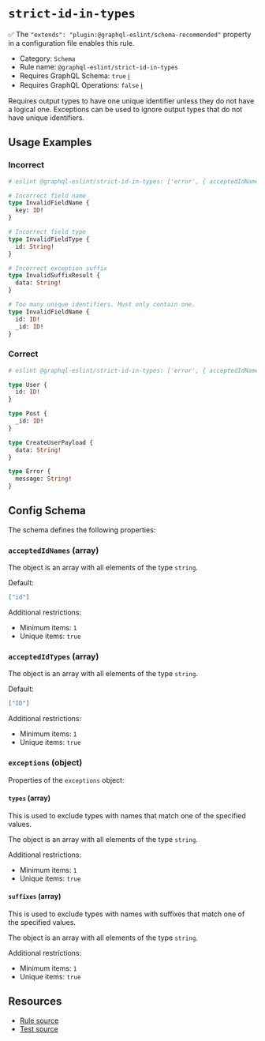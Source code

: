 # `strict-id-in-types`

✅ The `"extends": "plugin:@graphql-eslint/schema-recommended"` property in a configuration file
enables this rule.

- Category: `Schema`
- Rule name: `@graphql-eslint/strict-id-in-types`
- Requires GraphQL Schema: `true` [ℹ️](../../README.md#extended-linting-rules-with-graphql-schema)
- Requires GraphQL Operations: `false`
  [ℹ️](../../README.md#extended-linting-rules-with-siblings-operations)

Requires output types to have one unique identifier unless they do not have a logical one.
Exceptions can be used to ignore output types that do not have unique identifiers.

## Usage Examples

### Incorrect

```graphql
# eslint @graphql-eslint/strict-id-in-types: ['error', { acceptedIdNames: ['id', '_id'], acceptedIdTypes: ['ID'], exceptions: { suffixes: ['Payload'] } }]

# Incorrect field name
type InvalidFieldName {
  key: ID!
}

# Incorrect field type
type InvalidFieldType {
  id: String!
}

# Incorrect exception suffix
type InvalidSuffixResult {
  data: String!
}

# Too many unique identifiers. Must only contain one.
type InvalidFieldName {
  id: ID!
  _id: ID!
}
```

### Correct

```graphql
# eslint @graphql-eslint/strict-id-in-types: ['error', { acceptedIdNames: ['id', '_id'], acceptedIdTypes: ['ID'], exceptions: { types: ['Error'], suffixes: ['Payload'] } }]

type User {
  id: ID!
}

type Post {
  _id: ID!
}

type CreateUserPayload {
  data: String!
}

type Error {
  message: String!
}
```

## Config Schema

The schema defines the following properties:

### `acceptedIdNames` (array)

The object is an array with all elements of the type `string`.

Default:

```json
["id"]
```

Additional restrictions:

- Minimum items: `1`
- Unique items: `true`

### `acceptedIdTypes` (array)

The object is an array with all elements of the type `string`.

Default:

```json
["ID"]
```

Additional restrictions:

- Minimum items: `1`
- Unique items: `true`

### `exceptions` (object)

Properties of the `exceptions` object:

#### `types` (array)

This is used to exclude types with names that match one of the specified values.

The object is an array with all elements of the type `string`.

Additional restrictions:

- Minimum items: `1`
- Unique items: `true`

#### `suffixes` (array)

This is used to exclude types with names with suffixes that match one of the specified values.

The object is an array with all elements of the type `string`.

Additional restrictions:

- Minimum items: `1`
- Unique items: `true`

## Resources

- [Rule source](https://github.com/B2o5T/graphql-eslint/tree/master/packages/plugin/src/rules/strict-id-in-types.ts)
- [Test source](https://github.com/B2o5T/graphql-eslint/tree/master/packages/plugin/tests/strict-id-in-types.spec.ts)
